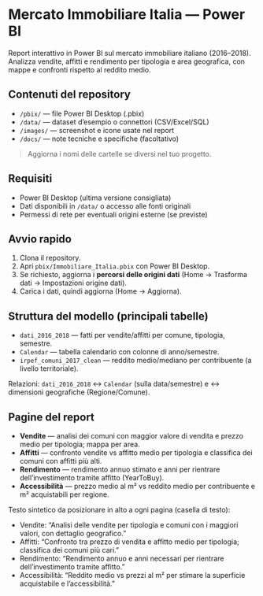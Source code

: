 # Mercato Immobiliare Italia — Power BI

Report interattivo in Power BI sul mercato immobiliare italiano (2016–2018).  
Analizza vendite, affitti e rendimento per tipologia e area geografica, con mappe e confronti rispetto al reddito medio.

## Contenuti del repository

- `/pbix/` — file Power BI Desktop (.pbix)
- `/data/` — dataset d’esempio o connettori (CSV/Excel/SQL)
- `/images/` — screenshot e icone usate nel report
- `/docs/` — note tecniche e specifiche (facoltativo)

> Aggiorna i nomi delle cartelle se diversi nel tuo progetto.

## Requisiti

- Power BI Desktop (ultima versione consigliata)
- Dati disponibili in `/data/` o accesso alle fonti originali
- Permessi di rete per eventuali origini esterne (se previste)

## Avvio rapido

1. Clona il repository.
2. Apri `pbix/Immobiliare_Italia.pbix` con Power BI Desktop.
3. Se richiesto, aggiorna i **percorsi delle origini dati** (Home → Trasforma dati → Impostazioni origine dati).
4. Carica i dati, quindi aggiorna (Home → Aggiorna).

## Struttura del modello (principali tabelle)

- `dati_2016_2018` — fatti per vendite/affitti per comune, tipologia, semestre.
- `Calendar` — tabella calendario con colonne di anno/semestre.
- `irpef_comuni_2017_clean` — reddito medio/mediano per contribuente (a livello territoriale).

Relazioni: `dati_2016_2018` ↔ `Calendar` (sulla data/semestre) e ↔ dimensioni geografiche (Regione/Comune).

## Pagine del report

- **Vendite** — analisi dei comuni con maggior valore di vendita e prezzo medio per tipologia; mappa per area.
- **Affitti** — confronto vendite vs affitto medio per tipologia e classifica dei comuni con affitti più alti.
- **Rendimento** — rendimento annuo stimato e anni per rientrare dell’investimento tramite affitto (YearToBuy).
- **Accessibilità** — prezzo medio al m² vs reddito medio per contribuente e m² acquistabili per regione.

Testo sintetico da posizionare in alto a ogni pagina (casella di testo):
- Vendite: “Analisi delle vendite per tipologia e comuni con i maggiori valori, con dettaglio geografico.”
- Affitti: “Confronto tra prezzo di vendita e affitto medio per tipologia; classifica dei comuni più cari.”
- Rendimento: “Rendimento annuo e anni necessari per rientrare dell’investimento tramite affitto.”
- Accessibilità: “Reddito medio vs prezzi al m² per stimare la superficie acquistabile e l’accessibilità.”

